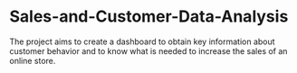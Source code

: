 # Sales-and-Customer-Data-Analysis
The project aims to create a dashboard to obtain key information about customer behavior and to know what is needed to increase the sales of an online store.
